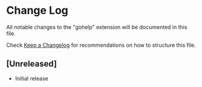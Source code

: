 # Change Log

All notable changes to the "gohelp" extension will be documented in this file.

Check [Keep a Changelog](http://keepachangelog.com/) for recommendations on how to structure this file.

## [Unreleased]

- Initial release